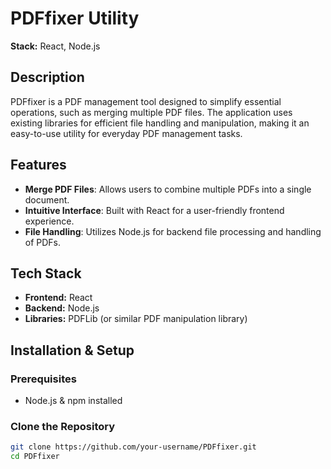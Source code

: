 # PDFfixer Utility

**Stack:** React, Node.js

## Description
PDFfixer is a PDF management tool designed to simplify essential operations, such as merging multiple PDF files. The application uses existing libraries for efficient file handling and manipulation, making it an easy-to-use utility for everyday PDF management tasks.

## Features
- **Merge PDF Files**: Allows users to combine multiple PDFs into a single document.
- **Intuitive Interface**: Built with React for a user-friendly frontend experience.
- **File Handling**: Utilizes Node.js for backend file processing and handling of PDFs.

## Tech Stack
- **Frontend:** React
- **Backend:** Node.js
- **Libraries:** PDFLib (or similar PDF manipulation library)

## Installation & Setup

### Prerequisites
- Node.js & npm installed

### Clone the Repository
```bash
git clone https://github.com/your-username/PDFfixer.git
cd PDFfixer
